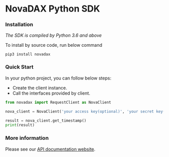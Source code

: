 # NovaDAX Python SDK

### Installation

*The SDK is compiled by Python 3.6 and above*

To install by source code, run below command

```shell
pip3 install novadax
```

### Quick Start

In your python project, you can follow below steps:

* Create the client instance.
* Call the interfaces provided by client.

```python
from novadax import RequestClient as NovaClient

nova_client = NovaClient('your access key(optional)', 'your secret key(optional)')

result = nova_client.get_timestamp()
print(result)
```

### More information

Please see our [API documentation website](https://doc.novadax.com/en-US/).